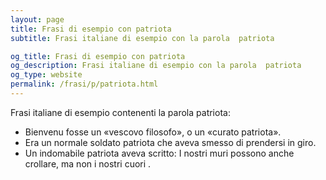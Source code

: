 ```yaml
---
layout: page
title: Frasi di esempio con patriota 
subtitle: Frasi italiane di esempio con la parola  patriota

og_title: Frasi di esempio con patriota 
og_description: Frasi italiane di esempio con la parola  patriota
og_type: website
permalink: /frasi/p/patriota.html
---
```


Frasi italiane di esempio contenenti la parola patriota:


- Bienvenu fosse un «vescovo filosofo», o un «curato patriota».
- Era un normale soldato patriota che aveva smesso di prendersi in giro.
- Un indomabile patriota aveva scritto: I nostri muri possono anche crollare, ma non i nostri cuori .
